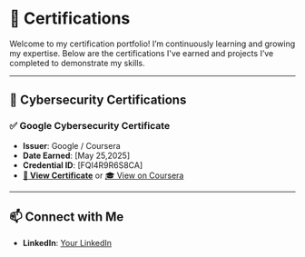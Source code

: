 # 📜 Certifications

Welcome to my certification portfolio! I’m continuously learning and growing my expertise. Below are the certifications I've earned and projects I’ve completed to demonstrate my skills.

---

## 🔐 Cybersecurity Certifications

### ✅ Google Cybersecurity Certificate
- **Issuer**: Google / Coursera
- **Date Earned**: [May 25,2025]
- **Credential ID**: [FQI4R9R6S8CA]
- **[📄 View Certificate](Google_Cybersecurity_Certificate.pdf)** or [🎓 View on Coursera](https://www.coursera.org/account/accomplishments/professional-cert/FQI4R9R6S8CA)

---

## 📫 Connect with Me
- **LinkedIn**: [Your LinkedIn](https://www.linkedin.com/in/mohamed-bekhit-315714114/)
